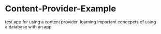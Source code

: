 # Content-Provider-Example
test app for using a content provider.
learning important concepets of using a database with an app.
